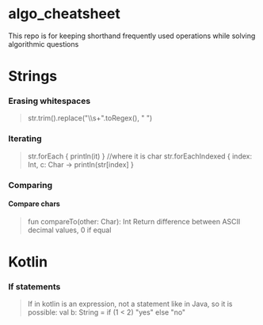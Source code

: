 # algo_cheatsheet
This repo is for keeping shorthand frequently used operations while solving algorithmic questions

# Strings

### Erasing whitespaces
> str.trim().replace("\\\s+".toRegex(), " ")

### Iterating
> str.forEach { println(it) } //where it is char
  str.forEachIndexed { index: Int, c: Char -> 
  println(str[index] }
  
### Comparing
#### Compare chars
> fun compareTo(other: Char): Int
> Return difference between ASCII decimal values, 0 if equal
  
# Kotlin
### If statements
> If in kotlin is an expression, not a statement like in Java, so it is possible:
> val b: String = if (1 < 2) "yes" else "no"
